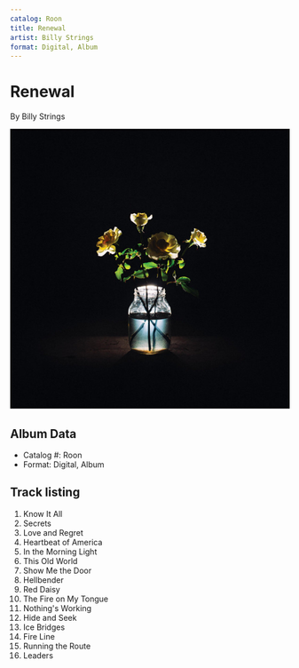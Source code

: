 ```yaml
---
catalog: Roon
title: Renewal
artist: Billy Strings
format: Digital, Album
---
```


# Renewal

By Billy Strings

![](../../assets/albumcovers/Billy_Strings-Renewal.png)

## Album Data

- Catalog #: Roon
- Format: Digital, Album


## Track listing


1. Know It All
2. Secrets
3. Love and Regret
4. Heartbeat of America
5. In the Morning Light
6. This Old World
7. Show Me the Door
8. Hellbender
9. Red Daisy
10. The Fire on My Tongue
11. Nothing's Working
12. Hide and Seek
13. Ice Bridges
14. Fire Line
15. Running the Route
16. Leaders

